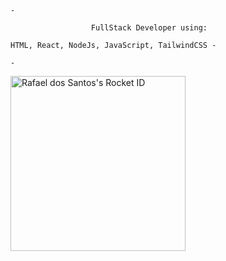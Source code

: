     -
    
                      FullStack Developer using:
    
    HTML, React, NodeJs, JavaScript, TailwindCSS - 

    -

<a href="https://app.rocketseat.com.br/me/orafasantos">
        <img
          src="https://app.rocketseat.com.br/api/rocketid/share?slug=orafasantos&type=card"
          width="280"
          alt="Rafael dos Santos's Rocket ID"
        />
      </a>
